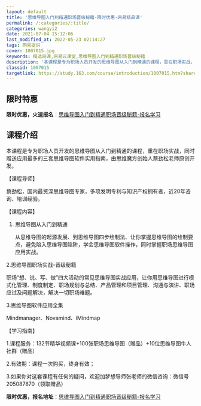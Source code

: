 ```yaml
---
layout: default
title: '思维导图入门到精通职场晋级秘籍-限时优惠-网易精品课'
permalink: /:categories/:title/
categories: wangyi2
date: 2021-07-04 15:12:06
last_modified_at: 2022-05-23 02:14:27
tags: 网易提供
cover: 1007015.jpg
keywords: 精选网课,网易云课堂,思维导图入门到精通职场晋级秘籍
description: '本课程是专为职场人员开发的思维导图从入门到精通的课程，重在职场实战，同时赠送应用最多的三套思维导图软件实用指南，由思维魔'
classid: 1007015
targetlink: https://study.163.com/course/introduction/1007015.htm?share=1&shareId=1025206652&utm_campaign=share&utm_medium=iphoneShare&utm_source=&utm_u=1025206652
---
```


## 限时特惠

**限时优惠，火速报名**：[思维导图入门到精通职场晋级秘籍-报名学习](https://study.163.com/course/introduction/1007015.htm?share=1&shareId=1025206652&utm_campaign=share&utm_medium=iphoneShare&utm_source=&utm_u=1025206652)

## 课程介绍

本课程是专为职场人员开发的思维导图从入门到精通的课程，重在职场实战，同时赠送应用最多的三套思维导图软件实用指南，由思维魔方创始人蔡劲松老师原创开发。



【课程导师】

蔡劲松，国内最资深思维导图专家，多项发明专利与知识产权拥有者，近20年咨询、培训经验。



【课程内容】

1. 思维导图从入门到精通

    从思维导图的起源发展、到思维导图四步绘制法、让你掌握思维导图的绘制要点，避免陷入思维导图陷阱，学会思维导图软件操作，同时掌握职场思维导图应用实战。



2.思维导图职场实战-晋级秘籍

   职场“想、说、写、做”四大活动的常见思维导图实战应用，让你用思维导图进行模式化管理、制度制定、职场规划与总结、产品管理和项目管理、沟通与演讲、职场应试及问题解决，解决一切职场难题。



3.思维导图软件应用全集

Mindmanager、Novamind、iMindmap



【学习指南】

1.课程服务：132节精华视频课+100张职场思维导图（赠品）+10位思维导图牛人社群（赠品）

2.有效期：课程一次购买，终身有效；

3.如果你对这套课程有任何的疑问，欢迎加梦想导师张老师的微信咨询：微信号205087870（领取赠品）

**限时优惠，报名地址**：[思维导图入门到精通职场晋级秘籍-报名学习](https://study.163.com/course/introduction/1007015.htm?share=1&shareId=1025206652&utm_campaign=share&utm_medium=iphoneShare&utm_source=&utm_u=1025206652)

